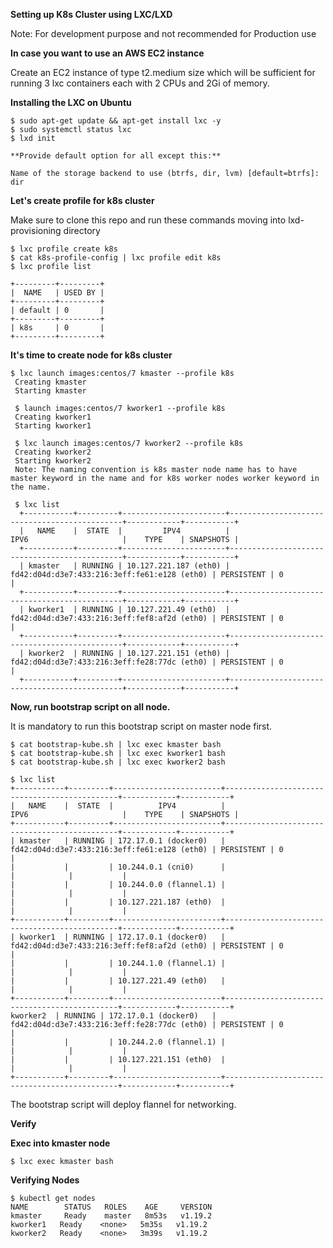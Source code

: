 **Setting up K8s Cluster using LXC/LXD**

Note: For development purpose and not recommended for Production use

**In case you want to use an AWS EC2 instance**

Create an EC2 instance of type t2.medium size which will be sufficient for running 3 lxc containers each with 2 CPUs and 2Gi of memory.

**Installing the LXC on Ubuntu**

    $ sudo apt-get update && apt-get install lxc -y
    $ sudo systemctl status lxc
    $ lxd init
    
    **Provide default option for all except this:**
    
    Name of the storage backend to use (btrfs, dir, lvm) [default=btrfs]: dir
    
**Let's create profile for k8s cluster**

Make sure to clone this repo and run these commands moving into lxd-provisioning directory

    $ lxc profile create k8s
    $ cat k8s-profile-config | lxc profile edit k8s
    $ lxc profile list
    
    +---------+---------+
    |  NAME   | USED BY |
    +---------+---------+
    | default | 0       |
    +---------+---------+
    | k8s     | 0       |
    +---------+---------+
    
**It's time to create node for k8s cluster**

    $ lxc launch images:centos/7 kmaster --profile k8s
     Creating kmaster
     Starting kmaster

     $ launch images:centos/7 kworker1 --profile k8s
     Creating kworker1
     Starting kworker1

     $ lxc launch images:centos/7 kworker2 --profile k8s
     Creating kworker2
     Starting kworker2
     Note: The naming convention is k8s master node name has to have master keyword in the name and for k8s worker nodes worker keyword in the name.

     $ lxc list
      +-----------+---------+-----------------------+----------------------------------------------+------------+-----------+
      |   NAME    |  STATE  |         IPV4          |                     IPV6                     |    TYPE    | SNAPSHOTS |
      +-----------+---------+-----------------------+----------------------------------------------+------------+-----------+
      | kmaster   | RUNNING | 10.127.221.187 (eth0) | fd42:d04d:d3e7:433:216:3eff:fe61:e128 (eth0) | PERSISTENT | 0         |
      +-----------+---------+-----------------------+----------------------------------------------+------------+-----------+
      | kworker1  | RUNNING | 10.127.221.49 (eth0)  | fd42:d04d:d3e7:433:216:3eff:fef8:af2d (eth0) | PERSISTENT | 0         |
      +-----------+---------+-----------------------+----------------------------------------------+------------+-----------+
      | kworker2  | RUNNING | 10.127.221.151 (eth0) | fd42:d04d:d3e7:433:216:3eff:fe28:77dc (eth0) | PERSISTENT | 0         |
      +-----------+---------+-----------------------+----------------------------------------------+------------+-----------+ 
      
**Now, run bootstrap script on all node.**

It is mandatory to run this bootstrap script on master node first.   

    $ cat bootstrap-kube.sh | lxc exec kmaster bash
    $ cat bootstrap-kube.sh | lxc exec kworker1 bash
    $ cat bootstrap-kube.sh | lxc exec kworker2 bash

    $ lxc list
    +-----------+---------+------------------------+----------------------------------------------+------------+-----------+
    |   NAME    |  STATE  |          IPV4          |                     IPV6                     |    TYPE    | SNAPSHOTS |
    +-----------+---------+------------------------+----------------------------------------------+------------+-----------+
    | kmaster   | RUNNING | 172.17.0.1 (docker0)   | fd42:d04d:d3e7:433:216:3eff:fe61:e128 (eth0) | PERSISTENT | 0         |
    |           |         | 10.244.0.1 (cni0)      |                                              |            |           |
    |           |         | 10.244.0.0 (flannel.1) |                                              |            |           |
    |           |         | 10.127.221.187 (eth0)  |                                              |            |           |
    +-----------+---------+------------------------+----------------------------------------------+------------+-----------+
    | kworker1  | RUNNING | 172.17.0.1 (docker0)   | fd42:d04d:d3e7:433:216:3eff:fef8:af2d (eth0) | PERSISTENT | 0         |
    |           |         | 10.244.1.0 (flannel.1) |                                              |            |           |
    |           |         | 10.127.221.49 (eth0)   |                                              |            |           |
    +-----------+---------+------------------------+----------------------------------------------+------------+-----------+
    kworker2  | RUNNING | 172.17.0.1 (docker0)   | fd42:d04d:d3e7:433:216:3eff:fe28:77dc (eth0) | PERSISTENT | 0         |
    |           |         | 10.244.2.0 (flannel.1) |                                              |            |           |
    |           |         | 10.127.221.151 (eth0)  |                                              |            |           |
    +-----------+---------+------------------------+----------------------------------------------+------------+-----------+
   
The bootstrap script will deploy flannel for networking.

**Verify**

**Exec into kmaster node**

    $ lxc exec kmaster bash
    
**Verifying Nodes**

    $ kubectl get nodes
    NAME        STATUS   ROLES    AGE     VERSION
    kmaster     Ready    master   8m53s   v1.19.2
    kworker1   Ready    <none>   5m35s   v1.19.2
    kworker2   Ready    <none>   3m39s   v1.19.2
